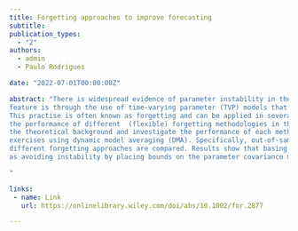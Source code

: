 ```yaml
---
title: Forgetting approaches to improve forecasting
subtitle: 
publication_types:
  - "2"
authors:
  - admin
  - Paulo Rodrigues

date: "2022-07-01T00:00:00Z"

abstract: "There is widespread evidence of parameter instability in the literature. One way to account for this 
feature is through the use of time-varying parameter (TVP) models that discount older data in favour of more recent data.
This practise is often known as forgetting and can be applied in several different ways. This paper introduces and examines 
the performance of different  (flexible) forgetting methodologies in the context of the Kalman filter. We review and develop 
the theoretical background and investigate the performance of each methodology in simulations as well as in two empirical forecast 
exercises using dynamic model averaging (DMA). Specifically, out-of-sample DMA forecasts of CPI inflation and SP500 returns obtained using 
different forgetting approaches are compared. Results show that basing the amount of forgetting on the forecast error does not perform as well 
as avoiding instability by placing bounds on the parameter covariance matrix (JEL classification: C22, C51, C53).

"

links:
 - name: Link
   url: https://onlinelibrary.wiley.com/doi/abs/10.1002/for.2877

---
```

